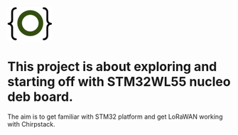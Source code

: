 <a href="http://gz.technology" target="_blank">![logo](./doc/logo.png)</a>

# This project is about exploring and starting off with STM32WL55 nucleo deb board.

The aim is to get familiar with STM32 platform and get LoRaWAN working with Chirpstack.
